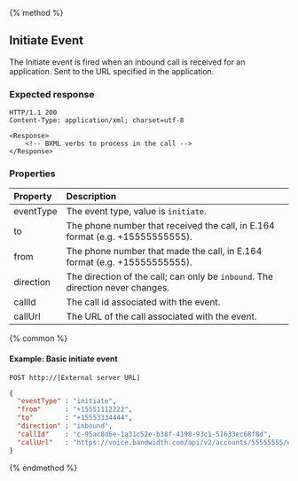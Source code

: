 {% method %}
## Initiate Event

The Initiate event is fired when an inbound call is received for an application. Sent to the URL specified in the application.

### Expected response

```http
HTTP/1.1 200
Content-Type: application/xml; charset=utf-8

<Response>
    <!-- BXML verbs to process in the call -->
</Response>
```

### Properties
| Property  | Description                                                                    |
|:----------|:-------------------------------------------------------------------------------|
| eventType | The event type, value is `initiate`.                                           |
| to        | The phone number that received the call, in E.164 format (e.g. +15555555555).  |
| from      | The phone number that made the call, in E.164 format (e.g. +15555555555).      |
| direction | The direction of the call; can only be `inbound`. The direction never changes. |
| callId    | The call id associated with the event.                                         |
| callUrl   | The URL of the call associated with the event.                                 |

{% common %}

#### Example: Basic initiate event

```
POST http://[External server URL]
```

```json
{
  "eventType" : "initiate",
  "from"      : "+15551112222",
  "to"        : "+15553334444",
  "direction" : "inbound",
  "callId"    : "c-95ac8d6e-1a31c52e-b38f-4198-93c1-51633ec68f8d",
  "callUrl"   : "https://voice.bandwidth.com/api/v2/accounts/55555555/calls/c-95ac8d6e-1a31c52e-b38f-4198-93c1-51633ec68f8d"
}
```

{% endmethod %}
